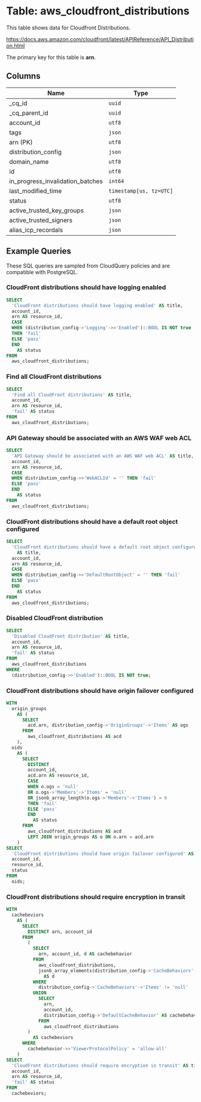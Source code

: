 # Table: aws_cloudfront_distributions

This table shows data for Cloudfront Distributions.

https://docs.aws.amazon.com/cloudfront/latest/APIReference/API_Distribution.html

The primary key for this table is **arn**.

## Columns

| Name          | Type          |
| ------------- | ------------- |
|_cq_id|`uuid`|
|_cq_parent_id|`uuid`|
|account_id|`utf8`|
|tags|`json`|
|arn (PK)|`utf8`|
|distribution_config|`json`|
|domain_name|`utf8`|
|id|`utf8`|
|in_progress_invalidation_batches|`int64`|
|last_modified_time|`timestamp[us, tz=UTC]`|
|status|`utf8`|
|active_trusted_key_groups|`json`|
|active_trusted_signers|`json`|
|alias_icp_recordals|`json`|

## Example Queries

These SQL queries are sampled from CloudQuery policies and are compatible with PostgreSQL.

### CloudFront distributions should have logging enabled

```sql
SELECT
  'CloudFront distributions should have logging enabled' AS title,
  account_id,
  arn AS resource_id,
  CASE
  WHEN (distribution_config->'Logging'->>'Enabled')::BOOL IS NOT true
  THEN 'fail'
  ELSE 'pass'
  END
    AS status
FROM
  aws_cloudfront_distributions;
```

### Find all CloudFront distributions

```sql
SELECT
  'Find all CloudFront distributions' AS title,
  account_id,
  arn AS resource_id,
  'fail' AS status
FROM
  aws_cloudfront_distributions;
```

### API Gateway should be associated with an AWS WAF web ACL

```sql
SELECT
  'API Gateway should be associated with an AWS WAF web ACL' AS title,
  account_id,
  arn AS resource_id,
  CASE
  WHEN distribution_config->>'WebACLId' = '' THEN 'fail'
  ELSE 'pass'
  END
    AS status
FROM
  aws_cloudfront_distributions;
```

### CloudFront distributions should have a default root object configured

```sql
SELECT
  'CloudFront distributions should have a default root object configured'
    AS title,
  account_id,
  arn AS resource_id,
  CASE
  WHEN distribution_config->>'DefaultRootObject' = '' THEN 'fail'
  ELSE 'pass'
  END
    AS status
FROM
  aws_cloudfront_distributions;
```

### Disabled CloudFront distribution

```sql
SELECT
  'Disabled CloudFront distribution' AS title,
  account_id,
  arn AS resource_id,
  'fail' AS status
FROM
  aws_cloudfront_distributions
WHERE
  (distribution_config->>'Enabled')::BOOL IS NOT true;
```

### CloudFront distributions should have origin failover configured

```sql
WITH
  origin_groups
    AS (
      SELECT
        acd.arn, distribution_config->'OriginGroups'->'Items' AS ogs
      FROM
        aws_cloudfront_distributions AS acd
    ),
  oids
    AS (
      SELECT
        DISTINCT
        account_id,
        acd.arn AS resource_id,
        CASE
        WHEN o.ogs = 'null'
        OR o.ogs->'Members'->'Items' = 'null'
        OR jsonb_array_length(o.ogs->'Members'->'Items') = 0
        THEN 'fail'
        ELSE 'pass'
        END
          AS status
      FROM
        aws_cloudfront_distributions AS acd
        LEFT JOIN origin_groups AS o ON o.arn = acd.arn
    )
SELECT
  'CloudFront distributions should have origin failover configured' AS title,
  account_id,
  resource_id,
  status
FROM
  oids;
```

### CloudFront distributions should require encryption in transit

```sql
WITH
  cachebeviors
    AS (
      SELECT
        DISTINCT arn, account_id
      FROM
        (
          SELECT
            arn, account_id, d AS cachebehavior
          FROM
            aws_cloudfront_distributions,
            jsonb_array_elements(distribution_config->'CacheBehaviors'->'Items')
              AS d
          WHERE
            distribution_config->'CacheBehaviors'->'Items' != 'null'
          UNION
            SELECT
              arn,
              account_id,
              distribution_config->'DefaultCacheBehavior' AS cachebehavior
            FROM
              aws_cloudfront_distributions
        )
          AS cachebeviors
      WHERE
        cachebehavior->>'ViewerProtocolPolicy' = 'allow-all'
    )
SELECT
  'CloudFront distributions should require encryption in transit' AS title,
  account_id,
  arn AS resource_id,
  'fail' AS status
FROM
  cachebeviors;
```


